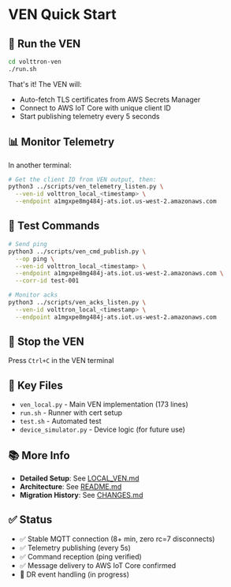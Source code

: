 # VEN Quick Start

## 🚀 Run the VEN

```bash
cd volttron-ven
./run.sh
```

That's it! The VEN will:
- Auto-fetch TLS certificates from AWS Secrets Manager
- Connect to AWS IoT Core with unique client ID
- Start publishing telemetry every 5 seconds

## 📊 Monitor Telemetry

In another terminal:
```bash
# Get the client ID from VEN output, then:
python3 ../scripts/ven_telemetry_listen.py \
  --ven-id volttron_local_<timestamp> \
  --endpoint a1mgxpe8mg484j-ats.iot.us-west-2.amazonaws.com
```

## 🧪 Test Commands

```bash
# Send ping
python3 ../scripts/ven_cmd_publish.py \
  --op ping \
  --ven-id volttron_local_<timestamp> \
  --endpoint a1mgxpe8mg484j-ats.iot.us-west-2.amazonaws.com \
  --corr-id test-001

# Monitor acks
python3 ../scripts/ven_acks_listen.py \
  --ven-id volttron_local_<timestamp> \
  --endpoint a1mgxpe8mg484j-ats.iot.us-west-2.amazonaws.com
```

## 🛑 Stop the VEN

Press `Ctrl+C` in the VEN terminal

## 📁 Key Files

- `ven_local.py` - Main VEN implementation (173 lines)
- `run.sh` - Runner with cert setup
- `test.sh` - Automated test
- `device_simulator.py` - Device logic (for future use)

## 📚 More Info

- **Detailed Setup**: See [LOCAL_VEN.md](LOCAL_VEN.md)
- **Architecture**: See [README.md](README.md)
- **Migration History**: See [CHANGES.md](CHANGES.md)

## ✅ Status

- ✅ Stable MQTT connection (8+ min, zero rc=7 disconnects)
- ✅ Telemetry publishing (every 5s)
- ✅ Command reception (ping verified)
- ✅ Message delivery to AWS IoT Core confirmed
- 🔄 DR event handling (in progress)
